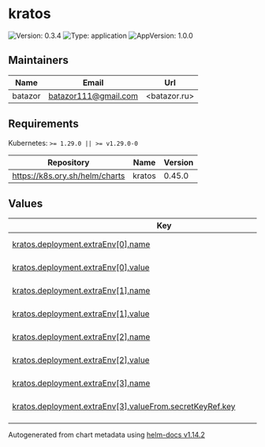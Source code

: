 # kratos

![Version: 0.3.4](https://img.shields.io/badge/Version-0.3.4-informational?style=flat-square) ![Type: application](https://img.shields.io/badge/Type-application-informational?style=flat-square) ![AppVersion: 1.0.0](https://img.shields.io/badge/AppVersion-1.0.0-informational?style=flat-square)

## Maintainers

| Name | Email | Url |
| ---- | ------ | --- |
| batazor | <batazor111@gmail.com> | <batazor.ru> |

## Requirements

Kubernetes: `>= 1.29.0 || >= v1.29.0-0`

| Repository | Name | Version |
|------------|------|---------|
| https://k8s.ory.sh/helm/charts | kratos | 0.45.0 |

## Values

<table height="400px" >
	<thead>
		<th>Key</th>
		<th>Type</th>
		<th>Default</th>
		<th>Description</th>
	</thead>
	<tbody>
		<tr>
			<td id="kratos--deployment--extraEnv[0]--name"><a href="./values.yaml#L18">kratos.deployment.extraEnv[0].name</a></td>
			<td>
string
</td>
			<td>
				<div style="max-width: 300px;">
<pre lang="json">
"TRACING_PROVIDER"
</pre>
</div>
			</td>
			<td></td>
		</tr>
		<tr>
			<td id="kratos--deployment--extraEnv[0]--value"><a href="./values.yaml#L19">kratos.deployment.extraEnv[0].value</a></td>
			<td>
string
</td>
			<td>
				<div style="max-width: 300px;">
<pre lang="json">
"jaeger"
</pre>
</div>
			</td>
			<td></td>
		</tr>
		<tr>
			<td id="kratos--deployment--extraEnv[1]--name"><a href="./values.yaml#L20">kratos.deployment.extraEnv[1].name</a></td>
			<td>
string
</td>
			<td>
				<div style="max-width: 300px;">
<pre lang="json">
"TRACING_PROVIDERS_JAEGER_SAMPLING_SERVER_URL"
</pre>
</div>
			</td>
			<td></td>
		</tr>
		<tr>
			<td id="kratos--deployment--extraEnv[1]--value"><a href="./values.yaml#L21">kratos.deployment.extraEnv[1].value</a></td>
			<td>
string
</td>
			<td>
				<div style="max-width: 300px;">
<pre lang="json">
"http://grafana-tempo.grafana:14268/sampling"
</pre>
</div>
			</td>
			<td></td>
		</tr>
		<tr>
			<td id="kratos--deployment--extraEnv[2]--name"><a href="./values.yaml#L22">kratos.deployment.extraEnv[2].name</a></td>
			<td>
string
</td>
			<td>
				<div style="max-width: 300px;">
<pre lang="json">
"TRACING_PROVIDERS_JAEGER_LOCAL_AGENT_ADDRESS"
</pre>
</div>
			</td>
			<td></td>
		</tr>
		<tr>
			<td id="kratos--deployment--extraEnv[2]--value"><a href="./values.yaml#L23">kratos.deployment.extraEnv[2].value</a></td>
			<td>
string
</td>
			<td>
				<div style="max-width: 300px;">
<pre lang="json">
"grafana-tempo.grafana:6831"
</pre>
</div>
			</td>
			<td></td>
		</tr>
		<tr>
			<td id="kratos--deployment--extraEnv[3]--name"><a href="./values.yaml#L24">kratos.deployment.extraEnv[3].name</a></td>
			<td>
string
</td>
			<td>
				<div style="max-width: 300px;">
<pre lang="json">
"DSN"
</pre>
</div>
			</td>
			<td></td>
		</tr>
		<tr>
			<td id="kratos--deployment--extraEnv[3]--valueFrom--secretKeyRef--key"><a href="./values.yaml#L28">kratos.deployment.extraEnv[3].valueFrom.secretKeyRef.key</a></td>
			<td>
string
</td>
			<td>
				<div style="max-width: 300px;">
<pre lang="json">
"uri"
</pre>
</div>
			</td>
			<td></td>
		</tr>
		<tr>
			<td id="kratos--deployment--extraEnv[3]--valueFrom--secretKeyRef--name"><a href="./values.yaml#L27">kratos.deployment.extraEnv[3].valueFrom.secretKeyRef.name</a></td>
			<td>
string
</td>
			<td>
				<div style="max-width: 300px;">
<pre lang="json">
"kratos-postgres-pguser-kratos"
</pre>
</div>
			</td>
			<td></td>
		</tr>
		<tr>
			<td id="kratos--enabled"><a href="./values.yaml#L8">kratos.enabled</a></td>
			<td>
bool
</td>
			<td>
				<div style="max-width: 300px;">
<pre lang="json">
true
</pre>
</div>
			</td>
			<td></td>
		</tr>
		<tr>
			<td id="kratos--fullnameOverride"><a href="./values.yaml#L10">kratos.fullnameOverride</a></td>
			<td>
string
</td>
			<td>
				<div style="max-width: 300px;">
<pre lang="json">
"kratos"
</pre>
</div>
			</td>
			<td></td>
		</tr>
		<tr>
			<td id="kratos--ingress--admin--className"><a href="./values.yaml#L33">kratos.ingress.admin.className</a></td>
			<td>
string
</td>
			<td>
				<div style="max-width: 300px;">
<pre lang="json">
"nginx"
</pre>
</div>
			</td>
			<td></td>
		</tr>
		<tr>
			<td id="kratos--ingress--admin--enabled"><a href="./values.yaml#L32">kratos.ingress.admin.enabled</a></td>
			<td>
bool
</td>
			<td>
				<div style="max-width: 300px;">
<pre lang="json">
false
</pre>
</div>
			</td>
			<td></td>
		</tr>
		<tr>
			<td id="kratos--ingress--public--annotations--"cert-manager--io/cluster-issuer""><a href="./values.yaml#L38">kratos.ingress.public.annotations."cert-manager.io/cluster-issuer"</a></td>
			<td>
string
</td>
			<td>
				<div style="max-width: 300px;">
<pre lang="json">
"cert-manager-production"
</pre>
</div>
			</td>
			<td></td>
		</tr>
		<tr>
			<td id="kratos--ingress--public--annotations--"nginx--ingress--kubernetes--io/enable-opentelemetry""><a href="./values.yaml#L40">kratos.ingress.public.annotations."nginx.ingress.kubernetes.io/enable-opentelemetry"</a></td>
			<td>
string
</td>
			<td>
				<div style="max-width: 300px;">
<pre lang="json">
"true"
</pre>
</div>
			</td>
			<td></td>
		</tr>
		<tr>
			<td id="kratos--ingress--public--annotations--"nginx--ingress--kubernetes--io/enable-owasp-core-rules""><a href="./values.yaml#L39">kratos.ingress.public.annotations."nginx.ingress.kubernetes.io/enable-owasp-core-rules"</a></td>
			<td>
string
</td>
			<td>
				<div style="max-width: 300px;">
<pre lang="json">
"true"
</pre>
</div>
			</td>
			<td></td>
		</tr>
		<tr>
			<td id="kratos--ingress--public--annotations--"nginx--ingress--kubernetes--io/rewrite-target""><a href="./values.yaml#L41">kratos.ingress.public.annotations."nginx.ingress.kubernetes.io/rewrite-target"</a></td>
			<td>
string
</td>
			<td>
				<div style="max-width: 300px;">
<pre lang="json">
"/$1"
</pre>
</div>
			</td>
			<td></td>
		</tr>
		<tr>
			<td id="kratos--ingress--public--annotations--"nginx--ingress--kubernetes--io/use-regex""><a href="./values.yaml#L42">kratos.ingress.public.annotations."nginx.ingress.kubernetes.io/use-regex"</a></td>
			<td>
string
</td>
			<td>
				<div style="max-width: 300px;">
<pre lang="json">
"true"
</pre>
</div>
			</td>
			<td></td>
		</tr>
		<tr>
			<td id="kratos--ingress--public--className"><a href="./values.yaml#L36">kratos.ingress.public.className</a></td>
			<td>
string
</td>
			<td>
				<div style="max-width: 300px;">
<pre lang="json">
"nginx"
</pre>
</div>
			</td>
			<td></td>
		</tr>
		<tr>
			<td id="kratos--ingress--public--enabled"><a href="./values.yaml#L35">kratos.ingress.public.enabled</a></td>
			<td>
bool
</td>
			<td>
				<div style="max-width: 300px;">
<pre lang="json">
true
</pre>
</div>
			</td>
			<td></td>
		</tr>
		<tr>
			<td id="kratos--ingress--public--hosts[0]--host"><a href="./values.yaml#L44">kratos.ingress.public.hosts[0].host</a></td>
			<td>
string
</td>
			<td>
				<div style="max-width: 300px;">
<pre lang="json">
"shortlink.best"
</pre>
</div>
			</td>
			<td></td>
		</tr>
		<tr>
			<td id="kratos--ingress--public--hosts[0]--paths[0]--path"><a href="./values.yaml#L46">kratos.ingress.public.hosts[0].paths[0].path</a></td>
			<td>
string
</td>
			<td>
				<div style="max-width: 300px;">
<pre lang="json">
"/api/auth/?(.*)"
</pre>
</div>
			</td>
			<td></td>
		</tr>
		<tr>
			<td id="kratos--ingress--public--hosts[0]--paths[0]--pathType"><a href="./values.yaml#L47">kratos.ingress.public.hosts[0].paths[0].pathType</a></td>
			<td>
string
</td>
			<td>
				<div style="max-width: 300px;">
<pre lang="json">
"Prefix"
</pre>
</div>
			</td>
			<td></td>
		</tr>
		<tr>
			<td id="kratos--ingress--public--tls[0]--hosts[0]"><a href="./values.yaml#L51">kratos.ingress.public.tls[0].hosts[0]</a></td>
			<td>
string
</td>
			<td>
				<div style="max-width: 300px;">
<pre lang="json">
"shortlink.best"
</pre>
</div>
			</td>
			<td></td>
		</tr>
		<tr>
			<td id="kratos--ingress--public--tls[0]--secretName"><a href="./values.yaml#L49">kratos.ingress.public.tls[0].secretName</a></td>
			<td>
string
</td>
			<td>
				<div style="max-width: 300px;">
<pre lang="json">
"shortlink-ingress-tls"
</pre>
</div>
			</td>
			<td></td>
		</tr>
		<tr>
			<td id="kratos--kratos--automigration"><a href="./values.yaml#L181">kratos.kratos.automigration</a></td>
			<td>
object
</td>
			<td>
				<div style="max-width: 300px;">
<pre lang="json">
{
  "enabled": true,
  "resources": {
    "limits": {
      "cpu": "100m",
      "memory": "128Mi"
    },
    "requests": {
      "cpu": "100m",
      "memory": "128Mi"
    }
  },
  "type": "initContainer"
}
</pre>
</div>
			</td>
			<td>Enables database migration</td>
		</tr>
		<tr>
			<td id="kratos--kratos--automigration--type"><a href="./values.yaml#L187">kratos.kratos.automigration.type</a></td>
			<td>
string
</td>
			<td>
				<div style="max-width: 300px;">
<pre lang="json">
"initContainer"
</pre>
</div>
			</td>
			<td>Configure the way to execute database migration. Possible values: job, initContainer When set to job, the migration will be executed as a job on release or upgrade. When set to initContainer, the migration will be executed when kratos pod is created Defaults to job</td>
		</tr>
		<tr>
			<td id="kratos--kratos--config--hashers--argon2--iterations"><a href="./values.yaml#L174">kratos.kratos.config.hashers.argon2.iterations</a></td>
			<td>
int
</td>
			<td>
				<div style="max-width: 300px;">
<pre lang="json">
2
</pre>
</div>
			</td>
			<td></td>
		</tr>
		<tr>
			<td id="kratos--kratos--config--hashers--argon2--key_length"><a href="./values.yaml#L176">kratos.kratos.config.hashers.argon2.key_length</a></td>
			<td>
int
</td>
			<td>
				<div style="max-width: 300px;">
<pre lang="json">
16
</pre>
</div>
			</td>
			<td></td>
		</tr>
		<tr>
			<td id="kratos--kratos--config--hashers--argon2--memory"><a href="./values.yaml#L173">kratos.kratos.config.hashers.argon2.memory</a></td>
			<td>
string
</td>
			<td>
				<div style="max-width: 300px;">
<pre lang="json">
"128MB"
</pre>
</div>
			</td>
			<td></td>
		</tr>
		<tr>
			<td id="kratos--kratos--config--hashers--argon2--parallelism"><a href="./values.yaml#L172">kratos.kratos.config.hashers.argon2.parallelism</a></td>
			<td>
int
</td>
			<td>
				<div style="max-width: 300px;">
<pre lang="json">
1
</pre>
</div>
			</td>
			<td></td>
		</tr>
		<tr>
			<td id="kratos--kratos--config--hashers--argon2--salt_length"><a href="./values.yaml#L175">kratos.kratos.config.hashers.argon2.salt_length</a></td>
			<td>
int
</td>
			<td>
				<div style="max-width: 300px;">
<pre lang="json">
16
</pre>
</div>
			</td>
			<td></td>
		</tr>
		<tr>
			<td id="kratos--kratos--config--identity--default_schema_id"><a href="./values.yaml#L56">kratos.kratos.config.identity.default_schema_id</a></td>
			<td>
string
</td>
			<td>
				<div style="max-width: 300px;">
<pre lang="json">
"default"
</pre>
</div>
			</td>
			<td></td>
		</tr>
		<tr>
			<td id="kratos--kratos--config--identity--schemas[0]--id"><a href="./values.yaml#L58">kratos.kratos.config.identity.schemas[0].id</a></td>
			<td>
string
</td>
			<td>
				<div style="max-width: 300px;">
<pre lang="json">
"default"
</pre>
</div>
			</td>
			<td></td>
		</tr>
		<tr>
			<td id="kratos--kratos--config--identity--schemas[0]--url"><a href="./values.yaml#L59">kratos.kratos.config.identity.schemas[0].url</a></td>
			<td>
string
</td>
			<td>
				<div style="max-width: 300px;">
<pre lang="json">
"file:///etc/config/identity.default.schema.json"
</pre>
</div>
			</td>
			<td></td>
		</tr>
		<tr>
			<td id="kratos--kratos--config--log--format"><a href="./values.yaml#L162">kratos.kratos.config.log.format</a></td>
			<td>
string
</td>
			<td>
				<div style="max-width: 300px;">
<pre lang="json">
"json"
</pre>
</div>
			</td>
			<td></td>
		</tr>
		<tr>
			<td id="kratos--kratos--config--log--leak_sensitive_values"><a href="./values.yaml#L163">kratos.kratos.config.log.leak_sensitive_values</a></td>
			<td>
bool
</td>
			<td>
				<div style="max-width: 300px;">
<pre lang="json">
true
</pre>
</div>
			</td>
			<td></td>
		</tr>
		<tr>
			<td id="kratos--kratos--config--log--level"><a href="./values.yaml#L161">kratos.kratos.config.log.level</a></td>
			<td>
string
</td>
			<td>
				<div style="max-width: 300px;">
<pre lang="json">
"info"
</pre>
</div>
			</td>
			<td></td>
		</tr>
		<tr>
			<td id="kratos--kratos--config--secrets--cookie[0]"><a href="./values.yaml#L168">kratos.kratos.config.secrets.cookie[0]</a></td>
			<td>
string
</td>
			<td>
				<div style="max-width: 300px;">
<pre lang="json">
"PLEASE-CHANGE-ME-I-AM-VERY-INSECURE"
</pre>
</div>
			</td>
			<td></td>
		</tr>
		<tr>
			<td id="kratos--kratos--config--selfservice--allowed_return_urls[0]"><a href="./values.yaml#L96">kratos.kratos.config.selfservice.allowed_return_urls[0]</a></td>
			<td>
string
</td>
			<td>
				<div style="max-width: 300px;">
<pre lang="json">
"*"
</pre>
</div>
			</td>
			<td></td>
		</tr>
		<tr>
			<td id="kratos--kratos--config--selfservice--allowed_return_urls[1]"><a href="./values.yaml#L97">kratos.kratos.config.selfservice.allowed_return_urls[1]</a></td>
			<td>
string
</td>
			<td>
				<div style="max-width: 300px;">
<pre lang="json">
"http://*"
</pre>
</div>
			</td>
			<td></td>
		</tr>
		<tr>
			<td id="kratos--kratos--config--selfservice--allowed_return_urls[2]"><a href="./values.yaml#L98">kratos.kratos.config.selfservice.allowed_return_urls[2]</a></td>
			<td>
string
</td>
			<td>
				<div style="max-width: 300px;">
<pre lang="json">
"https://*"
</pre>
</div>
			</td>
			<td></td>
		</tr>
		<tr>
			<td id="kratos--kratos--config--selfservice--default_browser_return_url"><a href="./values.yaml#L94">kratos.kratos.config.selfservice.default_browser_return_url</a></td>
			<td>
string
</td>
			<td>
				<div style="max-width: 300px;">
<pre lang="json">
"https://shortlink.best"
</pre>
</div>
			</td>
			<td></td>
		</tr>
		<tr>
			<td id="kratos--kratos--config--selfservice--flows--error--ui_url"><a href="./values.yaml#L122">kratos.kratos.config.selfservice.flows.error.ui_url</a></td>
			<td>
string
</td>
			<td>
				<div style="max-width: 300px;">
<pre lang="json">
"https://shortlink.best/next/error"
</pre>
</div>
			</td>
			<td></td>
		</tr>
		<tr>
			<td id="kratos--kratos--config--selfservice--flows--login--lifespan"><a href="./values.yaml#L147">kratos.kratos.config.selfservice.flows.login.lifespan</a></td>
			<td>
string
</td>
			<td>
				<div style="max-width: 300px;">
<pre lang="json">
"10m"
</pre>
</div>
			</td>
			<td></td>
		</tr>
		<tr>
			<td id="kratos--kratos--config--selfservice--flows--login--ui_url"><a href="./values.yaml#L146">kratos.kratos.config.selfservice.flows.login.ui_url</a></td>
			<td>
string
</td>
			<td>
				<div style="max-width: 300px;">
<pre lang="json">
"https://shortlink.best/next/auth/login"
</pre>
</div>
			</td>
			<td></td>
		</tr>
		<tr>
			<td id="kratos--kratos--config--selfservice--flows--logout--after--default_browser_return_url"><a href="./values.yaml#L143">kratos.kratos.config.selfservice.flows.logout.after.default_browser_return_url</a></td>
			<td>
string
</td>
			<td>
				<div style="max-width: 300px;">
<pre lang="json">
"https://shortlink.best/next/auth/login"
</pre>
</div>
			</td>
			<td></td>
		</tr>
		<tr>
			<td id="kratos--kratos--config--selfservice--flows--recovery--enabled"><a href="./values.yaml#L132">kratos.kratos.config.selfservice.flows.recovery.enabled</a></td>
			<td>
bool
</td>
			<td>
				<div style="max-width: 300px;">
<pre lang="json">
true
</pre>
</div>
			</td>
			<td></td>
		</tr>
		<tr>
			<td id="kratos--kratos--config--selfservice--flows--recovery--ui_url"><a href="./values.yaml#L133">kratos.kratos.config.selfservice.flows.recovery.ui_url</a></td>
			<td>
string
</td>
			<td>
				<div style="max-width: 300px;">
<pre lang="json">
"https://shortlink.best/next/auth/recovery"
</pre>
</div>
			</td>
			<td></td>
		</tr>
		<tr>
			<td id="kratos--kratos--config--selfservice--flows--registration--after--oidc--hooks[0]--hook"><a href="./values.yaml#L158">kratos.kratos.config.selfservice.flows.registration.after.oidc.hooks[0].hook</a></td>
			<td>
string
</td>
			<td>
				<div style="max-width: 300px;">
<pre lang="json">
"session"
</pre>
</div>
			</td>
			<td></td>
		</tr>
		<tr>
			<td id="kratos--kratos--config--selfservice--flows--registration--after--password--hooks[0]--hook"><a href="./values.yaml#L155">kratos.kratos.config.selfservice.flows.registration.after.password.hooks[0].hook</a></td>
			<td>
string
</td>
			<td>
				<div style="max-width: 300px;">
<pre lang="json">
"session"
</pre>
</div>
			</td>
			<td></td>
		</tr>
		<tr>
			<td id="kratos--kratos--config--selfservice--flows--registration--lifespan"><a href="./values.yaml#L150">kratos.kratos.config.selfservice.flows.registration.lifespan</a></td>
			<td>
string
</td>
			<td>
				<div style="max-width: 300px;">
<pre lang="json">
"10m"
</pre>
</div>
			</td>
			<td></td>
		</tr>
		<tr>
			<td id="kratos--kratos--config--selfservice--flows--registration--ui_url"><a href="./values.yaml#L151">kratos.kratos.config.selfservice.flows.registration.ui_url</a></td>
			<td>
string
</td>
			<td>
				<div style="max-width: 300px;">
<pre lang="json">
"https://shortlink.best/next/auth/registration"
</pre>
</div>
			</td>
			<td></td>
		</tr>
		<tr>
			<td id="kratos--kratos--config--selfservice--flows--settings--privileged_session_max_age"><a href="./values.yaml#L128">kratos.kratos.config.selfservice.flows.settings.privileged_session_max_age</a></td>
			<td>
string
</td>
			<td>
				<div style="max-width: 300px;">
<pre lang="json">
"15m"
</pre>
</div>
			</td>
			<td></td>
		</tr>
		<tr>
			<td id="kratos--kratos--config--selfservice--flows--settings--required_aal"><a href="./values.yaml#L129">kratos.kratos.config.selfservice.flows.settings.required_aal</a></td>
			<td>
string
</td>
			<td>
				<div style="max-width: 300px;">
<pre lang="json">
"highest_available"
</pre>
</div>
			</td>
			<td></td>
		</tr>
		<tr>
			<td id="kratos--kratos--config--selfservice--flows--settings--ui_url"><a href="./values.yaml#L125">kratos.kratos.config.selfservice.flows.settings.ui_url</a></td>
			<td>
string
</td>
			<td>
				<div style="max-width: 300px;">
<pre lang="json">
"https://shortlink.best/next/user/profile"
</pre>
</div>
			</td>
			<td></td>
		</tr>
		<tr>
			<td id="kratos--kratos--config--selfservice--flows--verification--after--default_browser_return_url"><a href="./values.yaml#L139">kratos.kratos.config.selfservice.flows.verification.after.default_browser_return_url</a></td>
			<td>
string
</td>
			<td>
				<div style="max-width: 300px;">
<pre lang="json">
"https://shortlink.best/next"
</pre>
</div>
			</td>
			<td></td>
		</tr>
		<tr>
			<td id="kratos--kratos--config--selfservice--flows--verification--enabled"><a href="./values.yaml#L136">kratos.kratos.config.selfservice.flows.verification.enabled</a></td>
			<td>
bool
</td>
			<td>
				<div style="max-width: 300px;">
<pre lang="json">
true
</pre>
</div>
			</td>
			<td></td>
		</tr>
		<tr>
			<td id="kratos--kratos--config--selfservice--flows--verification--ui_url"><a href="./values.yaml#L137">kratos.kratos.config.selfservice.flows.verification.ui_url</a></td>
			<td>
string
</td>
			<td>
				<div style="max-width: 300px;">
<pre lang="json">
"https://shortlink.best/next/auth/verification"
</pre>
</div>
			</td>
			<td></td>
		</tr>
		<tr>
			<td id="kratos--kratos--config--selfservice--methods--link--enabled"><a href="./values.yaml#L106">kratos.kratos.config.selfservice.methods.link.enabled</a></td>
			<td>
bool
</td>
			<td>
				<div style="max-width: 300px;">
<pre lang="json">
true
</pre>
</div>
			</td>
			<td></td>
		</tr>
		<tr>
			<td id="kratos--kratos--config--selfservice--methods--lookup_secret--enabled"><a href="./values.yaml#L110">kratos.kratos.config.selfservice.methods.lookup_secret.enabled</a></td>
			<td>
bool
</td>
			<td>
				<div style="max-width: 300px;">
<pre lang="json">
true
</pre>
</div>
			</td>
			<td></td>
		</tr>
		<tr>
			<td id="kratos--kratos--config--selfservice--methods--oidc--enabled"><a href="./values.yaml#L108">kratos.kratos.config.selfservice.methods.oidc.enabled</a></td>
			<td>
bool
</td>
			<td>
				<div style="max-width: 300px;">
<pre lang="json">
true
</pre>
</div>
			</td>
			<td></td>
		</tr>
		<tr>
			<td id="kratos--kratos--config--selfservice--methods--password--enabled"><a href="./values.yaml#L102">kratos.kratos.config.selfservice.methods.password.enabled</a></td>
			<td>
bool
</td>
			<td>
				<div style="max-width: 300px;">
<pre lang="json">
true
</pre>
</div>
			</td>
			<td></td>
		</tr>
		<tr>
			<td id="kratos--kratos--config--selfservice--methods--profile--enabled"><a href="./values.yaml#L104">kratos.kratos.config.selfservice.methods.profile.enabled</a></td>
			<td>
bool
</td>
			<td>
				<div style="max-width: 300px;">
<pre lang="json">
true
</pre>
</div>
			</td>
			<td></td>
		</tr>
		<tr>
			<td id="kratos--kratos--config--selfservice--methods--totp--config--issuer"><a href="./values.yaml#L115">kratos.kratos.config.selfservice.methods.totp.config.issuer</a></td>
			<td>
string
</td>
			<td>
				<div style="max-width: 300px;">
<pre lang="json">
"shortlink.best"
</pre>
</div>
			</td>
			<td></td>
		</tr>
		<tr>
			<td id="kratos--kratos--config--selfservice--methods--totp--enabled"><a href="./values.yaml#L112">kratos.kratos.config.selfservice.methods.totp.enabled</a></td>
			<td>
bool
</td>
			<td>
				<div style="max-width: 300px;">
<pre lang="json">
true
</pre>
</div>
			</td>
			<td></td>
		</tr>
		<tr>
			<td id="kratos--kratos--config--serve--admin--base_url"><a href="./values.yaml#L84">kratos.kratos.config.serve.admin.base_url</a></td>
			<td>
string
</td>
			<td>
				<div style="max-width: 300px;">
<pre lang="json">
"http://127.0.0.1:4434/"
</pre>
</div>
			</td>
			<td></td>
		</tr>
		<tr>
			<td id="kratos--kratos--config--serve--public--base_url"><a href="./values.yaml#L64">kratos.kratos.config.serve.public.base_url</a></td>
			<td>
string
</td>
			<td>
				<div style="max-width: 300px;">
<pre lang="json">
"https://shortlink.best/api/auth"
</pre>
</div>
			</td>
			<td></td>
		</tr>
		<tr>
			<td id="kratos--kratos--config--serve--public--cors--allow_credentials"><a href="./values.yaml#L82">kratos.kratos.config.serve.public.cors.allow_credentials</a></td>
			<td>
bool
</td>
			<td>
				<div style="max-width: 300px;">
<pre lang="json">
true
</pre>
</div>
			</td>
			<td></td>
		</tr>
		<tr>
			<td id="kratos--kratos--config--serve--public--cors--allowed_headers[0]"><a href="./values.yaml#L78">kratos.kratos.config.serve.public.cors.allowed_headers[0]</a></td>
			<td>
string
</td>
			<td>
				<div style="max-width: 300px;">
<pre lang="json">
"Authorization"
</pre>
</div>
			</td>
			<td></td>
		</tr>
		<tr>
			<td id="kratos--kratos--config--serve--public--cors--allowed_headers[1]"><a href="./values.yaml#L79">kratos.kratos.config.serve.public.cors.allowed_headers[1]</a></td>
			<td>
string
</td>
			<td>
				<div style="max-width: 300px;">
<pre lang="json">
"Cookie"
</pre>
</div>
			</td>
			<td></td>
		</tr>
		<tr>
			<td id="kratos--kratos--config--serve--public--cors--allowed_headers[2]"><a href="./values.yaml#L80">kratos.kratos.config.serve.public.cors.allowed_headers[2]</a></td>
			<td>
string
</td>
			<td>
				<div style="max-width: 300px;">
<pre lang="json">
"Content-Type"
</pre>
</div>
			</td>
			<td></td>
		</tr>
		<tr>
			<td id="kratos--kratos--config--serve--public--cors--allowed_headers[3]"><a href="./values.yaml#L81">kratos.kratos.config.serve.public.cors.allowed_headers[3]</a></td>
			<td>
string
</td>
			<td>
				<div style="max-width: 300px;">
<pre lang="json">
"Set-Cookie"
</pre>
</div>
			</td>
			<td></td>
		</tr>
		<tr>
			<td id="kratos--kratos--config--serve--public--cors--allowed_methods[0]"><a href="./values.yaml#L72">kratos.kratos.config.serve.public.cors.allowed_methods[0]</a></td>
			<td>
string
</td>
			<td>
				<div style="max-width: 300px;">
<pre lang="json">
"POST"
</pre>
</div>
			</td>
			<td></td>
		</tr>
		<tr>
			<td id="kratos--kratos--config--serve--public--cors--allowed_methods[1]"><a href="./values.yaml#L73">kratos.kratos.config.serve.public.cors.allowed_methods[1]</a></td>
			<td>
string
</td>
			<td>
				<div style="max-width: 300px;">
<pre lang="json">
"GET"
</pre>
</div>
			</td>
			<td></td>
		</tr>
		<tr>
			<td id="kratos--kratos--config--serve--public--cors--allowed_methods[2]"><a href="./values.yaml#L74">kratos.kratos.config.serve.public.cors.allowed_methods[2]</a></td>
			<td>
string
</td>
			<td>
				<div style="max-width: 300px;">
<pre lang="json">
"PUT"
</pre>
</div>
			</td>
			<td></td>
		</tr>
		<tr>
			<td id="kratos--kratos--config--serve--public--cors--allowed_methods[3]"><a href="./values.yaml#L75">kratos.kratos.config.serve.public.cors.allowed_methods[3]</a></td>
			<td>
string
</td>
			<td>
				<div style="max-width: 300px;">
<pre lang="json">
"PATCH"
</pre>
</div>
			</td>
			<td></td>
		</tr>
		<tr>
			<td id="kratos--kratos--config--serve--public--cors--allowed_methods[4]"><a href="./values.yaml#L76">kratos.kratos.config.serve.public.cors.allowed_methods[4]</a></td>
			<td>
string
</td>
			<td>
				<div style="max-width: 300px;">
<pre lang="json">
"DELETE"
</pre>
</div>
			</td>
			<td></td>
		</tr>
		<tr>
			<td id="kratos--kratos--config--serve--public--cors--allowed_origins[0]"><a href="./values.yaml#L69">kratos.kratos.config.serve.public.cors.allowed_origins[0]</a></td>
			<td>
string
</td>
			<td>
				<div style="max-width: 300px;">
<pre lang="json">
"http://127.0.0.1:3000"
</pre>
</div>
			</td>
			<td></td>
		</tr>
		<tr>
			<td id="kratos--kratos--config--serve--public--cors--allowed_origins[1]"><a href="./values.yaml#L70">kratos.kratos.config.serve.public.cors.allowed_origins[1]</a></td>
			<td>
string
</td>
			<td>
				<div style="max-width: 300px;">
<pre lang="json">
"https://shortlink.best"
</pre>
</div>
			</td>
			<td></td>
		</tr>
		<tr>
			<td id="kratos--kratos--config--serve--public--cors--debug"><a href="./values.yaml#L67">kratos.kratos.config.serve.public.cors.debug</a></td>
			<td>
bool
</td>
			<td>
				<div style="max-width: 300px;">
<pre lang="json">
true
</pre>
</div>
			</td>
			<td></td>
		</tr>
		<tr>
			<td id="kratos--kratos--config--serve--public--cors--enabled"><a href="./values.yaml#L66">kratos.kratos.config.serve.public.cors.enabled</a></td>
			<td>
bool
</td>
			<td>
				<div style="max-width: 300px;">
<pre lang="json">
true
</pre>
</div>
			</td>
			<td></td>
		</tr>
		<tr>
			<td id="kratos--kratos--config--session--cookie--domain"><a href="./values.yaml#L90">kratos.kratos.config.session.cookie.domain</a></td>
			<td>
string
</td>
			<td>
				<div style="max-width: 300px;">
<pre lang="json">
"https://shortlink.best"
</pre>
</div>
			</td>
			<td></td>
		</tr>
		<tr>
			<td id="kratos--kratos--config--session--cookie--same_site"><a href="./values.yaml#L91">kratos.kratos.config.session.cookie.same_site</a></td>
			<td>
string
</td>
			<td>
				<div style="max-width: 300px;">
<pre lang="json">
"Lax"
</pre>
</div>
			</td>
			<td></td>
		</tr>
		<tr>
			<td id="kratos--kratos--config--session--lifespan"><a href="./values.yaml#L88">kratos.kratos.config.session.lifespan</a></td>
			<td>
string
</td>
			<td>
				<div style="max-width: 300px;">
<pre lang="json">
"720h"
</pre>
</div>
			</td>
			<td></td>
		</tr>
		<tr>
			<td id="kratos--kratos--development"><a href="./values.yaml#L178">kratos.kratos.development</a></td>
			<td>
bool
</td>
			<td>
				<div style="max-width: 300px;">
<pre lang="json">
true
</pre>
</div>
			</td>
			<td></td>
		</tr>
		<tr>
			<td id="kratos--kratos--identitySchemas--"identity--default--schema--json""><a href="./values.yaml#L199">kratos.kratos.identitySchemas."identity.default.schema.json"</a></td>
			<td>
string
</td>
			<td>
				<div style="max-width: 300px;">
<pre lang="json">
"{\n  \"$id\": \"https://schemas.ory.sh/presets/kratos/quickstart/email-password/identity.schema.json\",\n  \"$schema\": \"http://json-schema.org/draft-07/schema#\",\n  \"title\": \"Person\",\n  \"type\": \"object\",\n  \"properties\": {\n    \"traits\": {\n      \"type\": \"object\",\n      \"properties\": {\n        \"email\": {\n          \"type\": \"string\",\n          \"format\": \"email\",\n          \"title\": \"E-Mail\",\n          \"minLength\": 3,\n          \"ory.sh/kratos\": {\n            \"credentials\": {\n              \"password\": {\n                \"identifier\": true\n              },\n              \"totp\": {\n                \"account_name\": true\n              }\n            },\n            \"verification\": {\n              \"via\": \"email\"\n            },\n            \"recovery\": {\n              \"via\": \"email\"\n            }\n          }\n        },\n        \"name\": {\n          \"type\": \"object\",\n          \"properties\": {\n            \"first\": {\n              \"title\": \"First Name\",\n              \"type\": \"string\"\n            },\n            \"last\": {\n              \"title\": \"Last Name\",\n              \"type\": \"string\"\n            }\n          }\n        }\n      },\n      \"required\": [\n        \"email\"\n      ],\n      \"additionalProperties\": false\n    }\n  }\n}\n"
</pre>
</div>
			</td>
			<td></td>
		</tr>
		<tr>
			<td id="kratos--kratos--identitySchemas--"oidc--github--jsonnet""><a href="./values.yaml#L252">kratos.kratos.identitySchemas."oidc.github.jsonnet"</a></td>
			<td>
string
</td>
			<td>
				<div style="max-width: 300px;">
<pre lang="json">
"local claims = {\n  email_verified: false,\n} + std.extVar('claims');\n\n{\n  identity: {\n    traits: {\n      // Allowing unverified email addresses enables account\n      // enumeration attacks, especially if the value is used for\n      // e.g. verification or as a password login identifier.\n      //\n      // Therefore we only return the email if it (a) exists and (b) is marked verified\n      // by GitHub.\n      [if 'email' in claims \u0026\u0026 claims.email_verified then 'email' else null]: claims.email,\n    },\n    metadata_public: {\n      github_username: claims.username,\n    }\n  },\n}\n"
</pre>
</div>
			</td>
			<td></td>
		</tr>
		<tr>
			<td id="kratos--kratos--identitySchemas--"oidc--gitlab--jsonnet""><a href="./values.yaml#L273">kratos.kratos.identitySchemas."oidc.gitlab.jsonnet"</a></td>
			<td>
string
</td>
			<td>
				<div style="max-width: 300px;">
<pre lang="json">
"local claims = {\n  email_verified: false,\n} + std.extVar('claims');\n{\n  identity: {\n    traits: {\n      // Allowing unverified email addresses enables account\n      // enumeration attacks,  if the value is used for\n      // verification or as a password login identifier.\n      //\n      // Therefore we only return the email if it (a) exists and (b) is marked verified\n      // by GitLab.\n      [if 'email' in claims \u0026\u0026 claims.email_verified then 'email' else null]: claims.email,\n    },\n  },\n}\n"
</pre>
</div>
			</td>
			<td></td>
		</tr>
		<tr>
			<td id="kratos--secret--enabled"><a href="./values.yaml#L13">kratos.secret.enabled</a></td>
			<td>
bool
</td>
			<td>
				<div style="max-width: 300px;">
<pre lang="json">
true
</pre>
</div>
			</td>
			<td></td>
		</tr>
		<tr>
			<td id="kratos--secret--hashSumEnabled"><a href="./values.yaml#L14">kratos.secret.hashSumEnabled</a></td>
			<td>
bool
</td>
			<td>
				<div style="max-width: 300px;">
<pre lang="json">
false
</pre>
</div>
			</td>
			<td></td>
		</tr>
		<tr>
			<td id="kratos--serviceMonitor--enabled"><a href="./values.yaml#L293">kratos.serviceMonitor.enabled</a></td>
			<td>
bool
</td>
			<td>
				<div style="max-width: 300px;">
<pre lang="json">
true
</pre>
</div>
			</td>
			<td></td>
		</tr>
		<tr>
			<td id="kratos--serviceMonitor--labels--release"><a href="./values.yaml#L296">kratos.serviceMonitor.labels.release</a></td>
			<td>
string
</td>
			<td>
				<div style="max-width: 300px;">
<pre lang="json">
"prometheus-operator"
</pre>
</div>
			</td>
			<td></td>
		</tr>
	</tbody>
</table>

----------------------------------------------
Autogenerated from chart metadata using [helm-docs v1.14.2](https://github.com/norwoodj/helm-docs/releases/v1.14.2)
